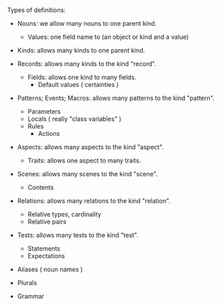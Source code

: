 Types of definitions:

- Nouns: we allow many nouns to one parent kind.
	- Values: one field name to (an object or kind and a value)

- Kinds: allows many kinds to one parent kind.

- Records: allows many kinds to the kind "record".
	- Fields: allows one kind to many fields.
		- Default values ( certainties )
	
- Patterns; Events; Macros: allows many patterns to the kind "pattern".
	- Parameters 
	- Locals ( really "class variables" )
	- Rules
		- Actions
	
- Aspects: allows many aspects to the kind "aspect".
	- Traits: allows one aspect to many traits.

- Scenes: allows many scenes to the kind "scene".
	- Contents 
	
- Relations: allows many relations to the kind "relation".
	- Relative types, cardinality
	- Relative pairs 
	
- Tests: allows many tests to the kind "test".
	- Statements
	- Expectations


- Aliases ( noun names )
- Plurals
- Grammar
